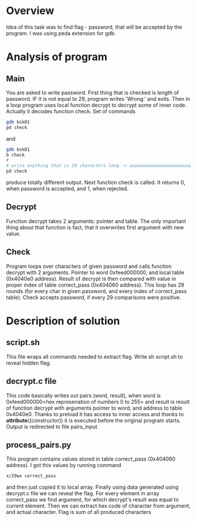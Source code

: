 # Overview
Idea of this task was to find flag - password, that will be accepted by the program. I was using peda extension for gdb.

# Analysis of program
## Main 
You are asked to write password. First thing that is checked is length of password. IF it is not equal to 29, program writes 'Wrong.' and exits.
Then in a loop program uses local function decrypt to decrypt some of inner code.
Actually it decodes function check. Set of commands
```sh
gdb bsk01
pd check
```
and 
```sh
gdb bsk01
b check
r
# write anything that is 29 characters long -> aaaaaaaaaaaaaaaaaaaaaaaaaaaaa
pd check
```
produce totally different output.
Next function check is called. It returns 0, when password is accepted, and 1, when rejected.
## Decrypt
Function decrypt takes 2 arguments: pointer and table.
The only important thing about that function is fact, that it overwrites first argument with new value.
## Check
Program loops over characters of given password and calls function decrypt with 2 arguments. Pointer to word 0xfeed000000<hex code of current character>, and local table (0x4040e0 address).
Result of decrypt is then compared with value in proper index of table correct_pass (0x404060 address). This loop has 29 rounds (for every char in given password, and every index of correct_pass table). Check accepts password, if every 29 comparisons were positive.

# Description of solution
## script.sh
This file wraps all commands needed to extract flag. Write sh script.sh to reveal hidden flag.
## decrypt.c file
This code basically writes out pairs (word, result), when word is 0xfeed000000<hex represenation of numbers 0 to 255> and result is result of function decrypt with arguments pointer to word, and address to table 0x4040e0. Thanks to preload it has access to inner access and thanks to __attribute__((constructor)) it is executed before the original program starts. Output is redirected to file pairs_input
## process_pairs.py
This program contains values stored in table correct_pass (0x404060 address). I got this values by running command
```sh
x/29wx correct_pass
```
and then just copied it to local array. Finally using data generated using decrypt.c file we can reveal the flag. For every element in array correct_pass we find argument, for which decrypt's result was equal to current element.
Then we can extract hex code of character from argument, and actual character.
Flag is sum of all produced characters


